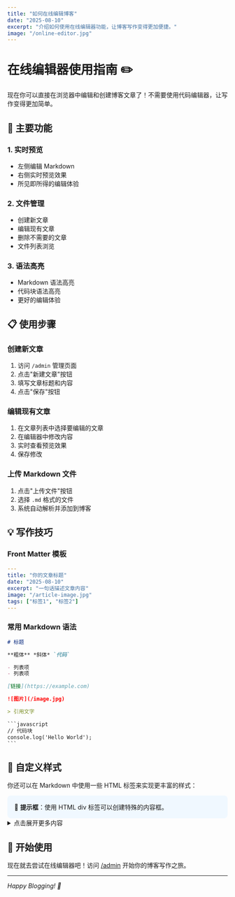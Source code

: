 ```yaml
---
title: "如何在线编辑博客"
date: "2025-08-10"
excerpt: "介绍如何使用在线编辑器功能，让博客写作变得更加便捷。"
image: "/online-editor.jpg"
---
```


# 在线编辑器使用指南 ✏️

现在你可以直接在浏览器中编辑和创建博客文章了！不需要使用代码编辑器，让写作变得更加简单。

## 🌟 主要功能

### 1. **实时预览**
- 左侧编辑 Markdown
- 右侧实时预览效果
- 所见即所得的编辑体验

### 2. **文件管理**
- 创建新文章
- 编辑现有文章
- 删除不需要的文章
- 文件列表浏览

### 3. **语法高亮**
- Markdown 语法高亮
- 代码块语法高亮
- 更好的编辑体验

## 📋 使用步骤

### 创建新文章
1. 访问 `/admin` 管理页面
2. 点击"新建文章"按钮
3. 填写文章标题和内容
4. 点击"保存"按钮

### 编辑现有文章
1. 在文章列表中选择要编辑的文章
2. 在编辑器中修改内容
3. 实时查看预览效果
4. 保存修改

### 上传 Markdown 文件
1. 点击"上传文件"按钮
2. 选择 `.md` 格式的文件
3. 系统自动解析并添加到博客

## 💡 写作技巧

### Front Matter 模板
```yaml
---
title: "你的文章标题"
date: "2025-08-10"
excerpt: "一句话描述文章内容"
image: "/article-image.jpg"
tags: ["标签1", "标签2"]
---
```

### 常用 Markdown 语法
```markdown
# 标题

**粗体** *斜体* `代码`

- 列表项
- 列表项

[链接](https://example.com)

![图片](/image.jpg)

> 引用文字

​```javascript
// 代码块
console.log('Hello World');
​```
```

## 🎨 自定义样式

你还可以在 Markdown 中使用一些 HTML 标签来实现更丰富的样式：

<div style="background: #f0f8ff; padding: 1rem; border-radius: 8px;">
📝 <strong>提示框</strong>：使用 HTML div 标签可以创建特殊的内容框。
</div>

<details>
<summary>点击展开更多内容</summary>

这里是折叠的内容，用户可以选择性查看。

</details>

## 🚀 开始使用

现在就去尝试在线编辑器吧！访问 [/admin](/admin) 开始你的博客写作之旅。

---

*Happy Blogging! 🎉*
